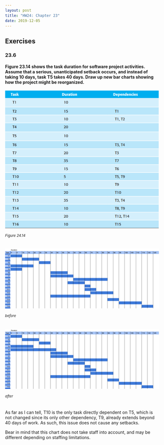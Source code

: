 ```yaml
---
layout: post
title: "HW24: Chapter 23"
date: 2019-12-05
---
```


## Exercises

### 23.6
#### Figure 23.14 shows the task duration for software project activities. Assume that a serious, unanticipated setback occurs, and instead of taking 10 days, task T5 takes 40 days. Draw up new bar charts showing how the project might be reorganized.

![](https://raw.githubusercontent.com/CollinLBauer/collinlbauer.github.io/master/images/figure_24_14.png)

<sup>*Figure 24.14*</sup>  
<br/>

![](https://raw.githubusercontent.com/CollinLBauer/collinlbauer.github.io/master/images/23_6_a.png)

<sup>*before*</sup>  
<br/>

![](https://raw.githubusercontent.com/CollinLBauer/collinlbauer.github.io/master/images/23_6_b.png)

<sup>*after*</sup>  
<br/>

As far as I can tell, T10 is the only task directly dependent on T5, which is not changed since its only other dependency, T9, already extends beyond 40 days of work. As such, this issue does not cause any setbacks.

Bear in mind that this chart does not take staff into account, and may be different depending on staffing limitations.
